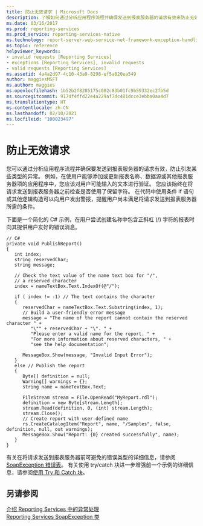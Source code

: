 ```yaml
---
title: 防止无效请求 | Microsoft Docs
description: 了解如何通过分析应用程序流程并确保发送到报表服务器的请求有效来防止无效请求。
ms.date: 03/16/2017
ms.prod: reporting-services
ms.prod_service: reporting-services-native
ms.technology: report-server-web-service-net-framework-exception-handling
ms.topic: reference
helpviewer_keywords:
- invalid requests [Reporting Services]
- exceptions [Reporting Services], invalid requests
- valid requests [Reporting Services]
ms.assetid: 4a4a2d97-4c10-43a9-8298-ef5a820ea549
author: maggiesMSFT
ms.author: maggies
ms.openlocfilehash: 1b52b2f8285175c082c83b01fc9b59332ec2fb5d
ms.sourcegitcommit: 917df4ffd22e4a229af7dc481dcce3ebba0aa4d7
ms.translationtype: HT
ms.contentlocale: zh-CN
ms.lasthandoff: 02/10/2021
ms.locfileid: "100023497"
---
```

# <a name="preventing-invalid-requests"></a>防止无效请求
  您可以通过分析应用程序流程并确保要发送到报表服务器的请求有效，防止引发某些类型的异常。 例如，在使用户能够添加或更新报表名称、数据源或其他报表服务器项的应用程序中，您应该对用户可能输入的文本进行验证。 您应该始终在将请求发送到报表服务器之前检查是否使用了保留字符。 在代码中使用条件 if  语句或其他逻辑构造可以向用户发出警报，提醒用户尚未满足将请求发送到报表服务器所需的条件。  
  
 下面是一个简化的 C# 示例，在用户尝试创建名称中包含正斜杠 (/) 字符的报表时向其提供用户友好的错误消息。  
  
```  
// C#  
private void PublishReport()  
{  
   int index;  
   string reservedChar;  
   string message;  
  
   // Check the text value of the name text box for "/",  
   // a reserved character  
   index = nameTextBox.Text.IndexOf(@"/");  
  
   if ( index != -1) // The text contains the character  
   {  
      reservedChar = nameTextBox.Text.Substring(index, 1);  
      // Build a user-friendly error message  
      message = "The name of the report cannot contain the reserved character " +  
         "\"" + reservedChar + "\". " +  
         "Please enter a valid name for the report. " +  
         "For more information about reserved characters, " +  
         "see the help documentation";  
  
      MessageBox.Show(message, "Invalid Input Error");  
   }  
   else // Publish the report  
   {  
      Byte[] definition = null;  
      Warning[] warnings = {};  
      string name = nameTextBox.Text;  
  
      FileStream stream = File.OpenRead("MyReport.rdl");  
      definition = new Byte[stream.Length];  
      stream.Read(definition, 0, (int) stream.Length);  
      stream.Close();  
      // Create report with user-defined name  
      rs.CreateCatalogItem("Report", name, "/Samples", false, definition, null, out warnings);  
      MessageBox.Show("Report: {0} created successfully", name);  
   }  
}  
```  
  
 有关在将请求发送到报表服务器前可避免的错误类型的详细信息，请参阅 [SoapException 错误表](../../../reporting-services/report-server-web-service-net-framework-exception-handling/soapexception-class/soapexception-errors-table.md)。 有关使用 try/catch 块进一步增强前一个示例的详细信息，请参阅[使用 Try 和 Catch 块](../../../reporting-services/report-server-web-service-net-framework-exception-handling/best-practices/using-try-and-catch-blocks.md)。  
  
## <a name="see-also"></a>另请参阅  
 [介绍 Reporting Services 中的异常处理](../../../reporting-services/report-server-web-service-net-framework-exception-handling/introducing-exception-handling-in-reporting-services.md)   
 [Reporting Services SoapException 类](../../../reporting-services/report-server-web-service-net-framework-exception-handling/soapexception-class/reporting-services-soapexception-class.md)  
  
  
